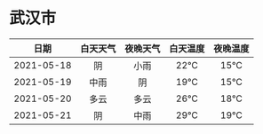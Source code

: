# 武汉市
|日期|白天天气|夜晚天气|白天温度|夜晚温度|
|:--:|:--:|:--:|:--:|:--:|
|2021-05-18|阴|小雨|22℃|15℃|
|2021-05-19|中雨|阴|19℃|15℃|
|2021-05-20|多云|多云|26℃|18℃|
|2021-05-21|阴|中雨|29℃|19℃|
